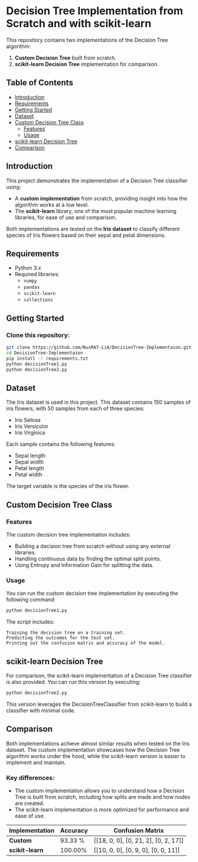 # Decision Tree Implementation from Scratch and with scikit-learn

This repository contains two implementations of the Decision Tree algorithm:
1. **Custom Decision Tree** built from scratch.
2. **scikit-learn Decision Tree** implementation for comparison.

## Table of Contents
- [Introduction](#introduction)
- [Requirements](#requirements)
- [Getting Started](#getting-started)
- [Dataset](#dataset)
- [Custom Decision Tree Class](#custom-decision-tree-class)
  - [Features](#features)
  - [Usage](#usage)
- [scikit-learn Decision Tree](#scikit-learn-decision-tree)
- [Comparison](#comparison)

## Introduction

This project demonstrates the implementation of a Decision Tree classifier using:
- A **custom implementation** from scratch, providing insight into how the algorithm works at a low level.
- The **scikit-learn** library, one of the most popular machine learning libraries, for ease of use and comparison.

Both implementations are tested on the **Iris dataset** to classify different species of Iris flowers based on their sepal and petal dimensions.

## Requirements

- Python 3.x
- Required libraries:
  - `numpy`
  - `pandas`
  - `scikit-learn`
  - `collections`

## Getting Started

### Clone this repository:

```bash
git clone https://github.com/NusRAT-LiA/DecisionTree-Implementaion.git
cd DecisionTree-Implementaion
pip install -r requirements.txt
python decisionTree1.py
python decisionTree2.py
```

## Dataset

The Iris dataset is used in this project. This dataset contains 150 samples of iris flowers, with 50 samples from each of three species:

- Iris Setosa
- Iris Versicolor
- Iris Virginica

Each sample contains the following features:

- Sepal length
- Sepal width
- Petal length
- Petal width

The target variable is the species of the iris flower.

## Custom Decision Tree Class

### Features

The custom decision tree implementation includes:

- Building a decision tree from scratch without using any external libraries.
- Handling continuous data by finding the optimal split points.
- Using Entropy and Information Gain for splitting the data.

### Usage

You can run the custom decision tree implementation by executing the following command:

```bash
python decisionTree1.py
```
The script includes:

    Training the decision tree on a training set.
    Predicting the outcomes for the test set.
    Printing out the confusion matrix and accuracy of the model.
    
## scikit-learn Decision Tree

For comparison, the scikit-learn implementation of a Decision Tree classifier is also provided. You can run this version by executing:

```bash
python decisionTree2.py
```
This version leverages the DecisionTreeClassifier from scikit-learn to build a classifier with minimal code.

## Comparison

Both implementations achieve almost similar results when tested on the Iris dataset. The custom implementation showcases how the Decision Tree algorithm works under the hood, while the scikit-learn version is easier to implement and maintain.

### Key differences:

- The custom implementation allows you to understand how a Decision Tree is built from scratch, including how splits are made and how nodes are created.
- The scikit-learn implementation is more optimized for performance and ease of use.

| Implementation   | Accuracy | Confusion Matrix                  |
|------------------|----------|-----------------------------------|
| **Custom**       | 93.33 %  | [[18, 0, 0], [0, 21, 2], [0, 2, 17]]|
| **scikit-learn** | 100.00%  | [[10, 0, 0], [0, 9, 0], [0, 0, 11]]|






